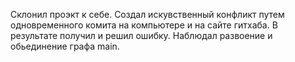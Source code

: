 Склонил проэкт к себе. Создал искувственный конфликт путем одновременного комита на компьютере и на сайте гитхаба. В результате получил и решил ошибку. Наблюдал развоение и обьединение графа main.
